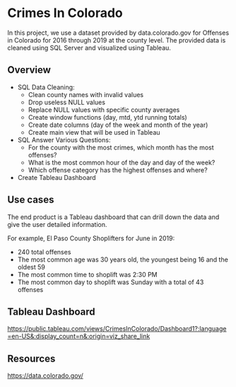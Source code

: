 # Crimes In Colorado

In this project, we use a dataset provided by data.colorado.gov for Offenses in Colorado for 2016 through 2019 at the county level. The provided data is cleaned using SQL Server and visualized using Tableau. 

## Overview
- SQL Data Cleaning:
  - Clean county names with invalid values
  - Drop useless NULL values 
  - Replace NULL values with specific county averages
  - Create window functions (day, mtd, ytd running totals)
  - Create date columns (day of the week and month of the year)
  - Create main view that will be used in Tableau
- SQL Answer Various Questions:
  - For the county with the most crimes, which month has the most offenses? 
  - What is the most common hour of the day and day of the week?
  - Which offense category has the highest offenses and where?
- Create Tableau Dashboard

## Use cases
The end product is a Tableau dashboard that can drill down the data and give the user detailed information. 

For example, El Paso County Shoplifters for June in 2019:
- 240 total offenses
- The most common age was 30 years old, the youngest being 16 and the oldest 59
- The most common time to shoplift was 2:30 PM
- The most common day to shoplift was Sunday with a total of 43 offenses

## Tableau Dashboard

https://public.tableau.com/views/CrimesInColorado/Dashboard1?:language=en-US&:display_count=n&:origin=viz_share_link

## Resources

https://data.colorado.gov/



